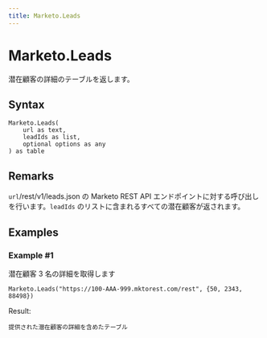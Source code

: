 ```yaml
---
title: Marketo.Leads
---
```


# Marketo.Leads


潜在顧客の詳細のテーブルを返します。


## Syntax

```powerquery
Marketo.Leads(
    url as text,
    leadIds as list,
    optional options as any
) as table
```


## Remarks

<code>url</code>/rest/v1/leads.json の Marketo REST API エンドポイントに対する呼び出しを行います。<code>leadIds</code> のリストに含まれるすべての潜在顧客が返されます。


## Examples

### Example #1 
潜在顧客 3 名の詳細を取得します
```powerquery
Marketo.Leads("https://100-AAA-999.mktorest.com/rest", {50, 2343, 88498})
```

Result: 
```powerquery
提供された潜在顧客の詳細を含めたテーブル
```



